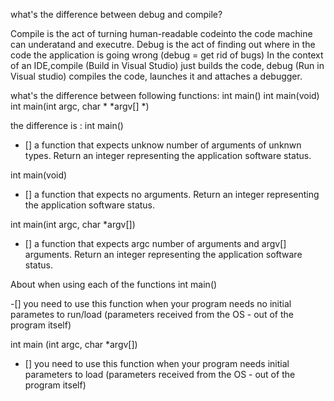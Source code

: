 what's the difference between debug and compile?

Compile is the act of turning human-readable codeinto the code machine can  underatand and executre.
Debug is the act of finding out where in the code the application is going  wrong (debug = get rid of bugs)
In the context of an IDE,compile (Build in Visual Studio) just builds the   code, debug (Run in Visual studio) compiles the code, launches it and       attaches a debugger.



what's the difference between following functions:
int main()
int main(void)
int main(int argc, char * *argv[] *)

the difference is :
int main()

- [] a function that expects unknow number of arguments of unknwn types. Return  an integer representing the application software status.

int main(void)

- [] a function that expects no arguments. Return an integer representing the    application software status.

int main(int argc, char *argv[])

- [] a function that expects argc number of arguments and argv[] arguments.      Return an integer representing the application software status.



About when using each of the functions
int main()

-[] you need to use this function when your program needs no initial parametes
  to run/load (parameters received from the OS - out of the program itself)

int main (int argc, char *argv[])

- [] you need to use this function when your program needs initial parameters     to load (parameters received from the OS - out of the program itself)
